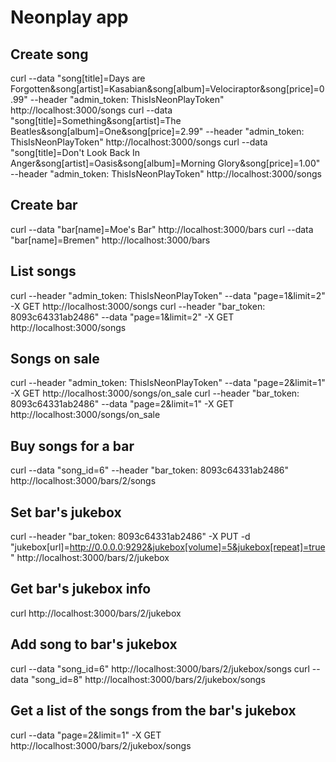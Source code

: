 Neonplay app
==============

Create song
--------------
curl --data "song[title]=Days are Forgotten&song[artist]=Kasabian&song[album]=Velociraptor&song[price]=0.99" --header "admin_token: ThisIsNeonPlayToken" http://localhost:3000/songs
curl --data "song[title]=Something&song[artist]=The Beatles&song[album]=One&song[price]=2.99" --header "admin_token: ThisIsNeonPlayToken" http://localhost:3000/songs
curl --data "song[title]=Don't Look Back In Anger&song[artist]=Oasis&song[album]=Morning Glory&song[price]=1.00" --header "admin_token: ThisIsNeonPlayToken" http://localhost:3000/songs

Create bar
--------------
curl --data "bar[name]=Moe's Bar" http://localhost:3000/bars
curl --data "bar[name]=Bremen" http://localhost:3000/bars

List songs
--------------
curl --header "admin_token: ThisIsNeonPlayToken" --data "page=1&limit=2" -X GET http://localhost:3000/songs
curl --header "bar_token: 8093c64331ab2486" --data "page=1&limit=2" -X GET http://localhost:3000/songs

Songs on sale
--------------
curl --header "admin_token: ThisIsNeonPlayToken" --data "page=2&limit=1" -X GET http://localhost:3000/songs/on_sale
curl --header "bar_token: 8093c64331ab2486" --data "page=2&limit=1" -X GET http://localhost:3000/songs/on_sale

Buy songs for a bar
--------------
curl --data "song_id=6" --header "bar_token: 8093c64331ab2486" http://localhost:3000/bars/2/songs

Set bar's jukebox
--------------
curl --header "bar_token: 8093c64331ab2486" -X PUT -d "jukebox[url]=http://0.0.0.0:9292&jukebox[volume]=5&jukebox[repeat]=true" http://localhost:3000/bars/2/jukebox

Get bar's jukebox info
--------------
curl http://localhost:3000/bars/2/jukebox

Add song to bar's jukebox
--------------
curl --data "song_id=6" http://localhost:3000/bars/2/jukebox/songs
curl --data "song_id=8" http://localhost:3000/bars/2/jukebox/songs

Get a list of the songs from the bar's jukebox
--------------
curl --data "page=2&limit=1" -X GET http://localhost:3000/bars/2/jukebox/songs